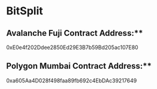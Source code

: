 # BitSplit

## Avalanche Fuji Contract Address:\*\*

0xE0e4f202Ddee2850Ed29E3B7b59Bd205ac107E80

## Polygon Mumbai Contract Address:\*\*

0xa605Aa4D028f498faa89fb692c4EbDAc39217649
